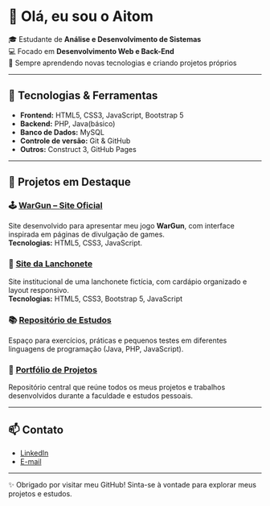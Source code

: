 # 👋 Olá, eu sou o Aitom

🎓 Estudante de **Análise e Desenvolvimento de Sistemas**  
💻 Focado em **Desenvolvimento Web e Back-End**  
🚀 Sempre aprendendo novas tecnologias e criando projetos próprios  

---

## 🔧 Tecnologias & Ferramentas
- **Frontend:** HTML5, CSS3, JavaScript, Bootstrap 5  
- **Backend:** PHP, Java(básico)  
- **Banco de Dados:** MySQL  
- **Controle de versão:** Git & GitHub  
- **Outros:** Construct 3, GitHub Pages  

---

## 📌 Projetos em Destaque

### 🕹️ [WarGun – Site Oficial](https://github.com/AitomD/Wargun)
Site desenvolvido para apresentar meu jogo **WarGun**, com interface inspirada em páginas de divulgação de games.  
**Tecnologias:** HTML5, CSS3, JavaScript.  

### 🍔 [Site da Lanchonete](https://github.com/AitomD/Roxito)
Site institucional de uma lanchonete fictícia, com cardápio organizado e layout responsivo.  
**Tecnologias:** HTML5, CSS3, Bootstrap 5, JavaScript  

### 📚 [Repositório de Estudos](https://github.com/AitomD/Estudos-de-Linguagens)
Espaço para exercícios, práticas e pequenos testes em diferentes linguagens de programação (Java, PHP, JavaScript).  

### 🌟 [Portfólio de Projetos](https://github.com/AitomD/Portifolio)
Repositório central que reúne todos os meus projetos e trabalhos desenvolvidos durante a faculdade e estudos pessoais.  

---

## 📫 Contato
- [LinkedIn](https://www.linkedin.com/in/aitom-donatoni-38483b340)  
- [E-mail](aitomdonatoni@gmail.com)  

---

✨ Obrigado por visitar meu GitHub! Sinta-se à vontade para explorar meus projetos e estudos.
